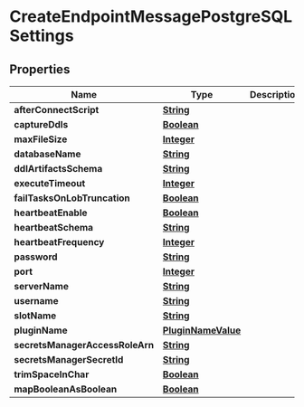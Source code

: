 

# CreateEndpointMessagePostgreSQLSettings


## Properties

| Name | Type | Description | Notes |
|------------ | ------------- | ------------- | -------------|
|**afterConnectScript** | [**String**](String.md) |  |  [optional] |
|**captureDdls** | [**Boolean**](Boolean.md) |  |  [optional] |
|**maxFileSize** | [**Integer**](Integer.md) |  |  [optional] |
|**databaseName** | [**String**](String.md) |  |  [optional] |
|**ddlArtifactsSchema** | [**String**](String.md) |  |  [optional] |
|**executeTimeout** | [**Integer**](Integer.md) |  |  [optional] |
|**failTasksOnLobTruncation** | [**Boolean**](Boolean.md) |  |  [optional] |
|**heartbeatEnable** | [**Boolean**](Boolean.md) |  |  [optional] |
|**heartbeatSchema** | [**String**](String.md) |  |  [optional] |
|**heartbeatFrequency** | [**Integer**](Integer.md) |  |  [optional] |
|**password** | [**String**](String.md) |  |  [optional] |
|**port** | [**Integer**](Integer.md) |  |  [optional] |
|**serverName** | [**String**](String.md) |  |  [optional] |
|**username** | [**String**](String.md) |  |  [optional] |
|**slotName** | [**String**](String.md) |  |  [optional] |
|**pluginName** | [**PluginNameValue**](PluginNameValue.md) |  |  [optional] |
|**secretsManagerAccessRoleArn** | [**String**](String.md) |  |  [optional] |
|**secretsManagerSecretId** | [**String**](String.md) |  |  [optional] |
|**trimSpaceInChar** | [**Boolean**](Boolean.md) |  |  [optional] |
|**mapBooleanAsBoolean** | [**Boolean**](Boolean.md) |  |  [optional] |



